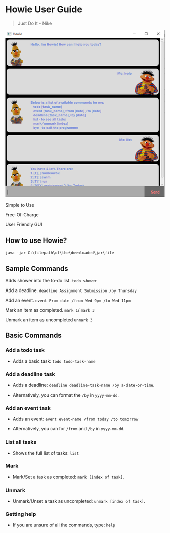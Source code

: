# Howie User Guide

> Just Do It - Nike
> 
![Ui.png](Ui.png)

Simple to Use

Free-Of-Charge

User Friendly GUI

## How to use Howie?

  ```powershell
  java -jar C:\filepath\of\the\downloaded\jar\file
  ```

## Sample Commands
Adds shower into the to-do list. `todo shower`

Add a deadline. `deadline Assignment Submission /by Thursday`

Add an event. `event Prom date /from Wed 9pm /to Wed 11pm`

Mark an item as completed. `mark 1`/ `mark 3`

Unmark an item as uncompleted `unmark 3`

## Basic Commands

### Add a todo task
- Adds a basic task: `todo todo-task-name`

### Add a deadline task
- Adds a deadline: `deadline deadline-task-name /by a-date-or-time`.

- Alternatively, you can format the `/by` in `yyyy-mm-dd`.

### Add an event task
- Adds an event: `event event-name /from today /to tomorrow`

- Alternatively, you can for `/from` and `/by` in `yyyy-mm-dd`.

### List all tasks
- Shows the full list of tasks: `list`

### Mark
- Mark/Set a task as completed: `mark [index of task]`.

### Unmark
- Unmark/Unset a task as uncompleted: `unmark [index of task]`.

### Getting help
- If you are unsure of all the commands, type: `help`